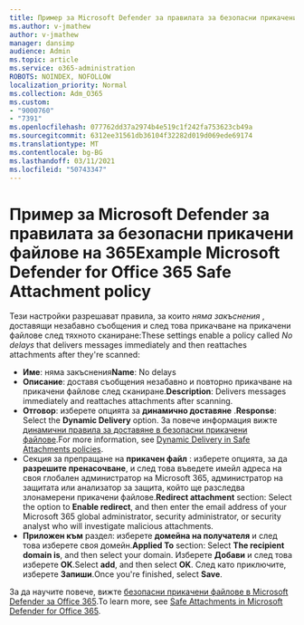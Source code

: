 ```yaml
---
title: Пример за Microsoft Defender за правилата за безопасни прикачени файлове на 365
ms.author: v-jmathew
author: v-jmathew
manager: dansimp
audience: Admin
ms.topic: article
ms.service: o365-administration
ROBOTS: NOINDEX, NOFOLLOW
localization_priority: Normal
ms.collection: Adm_O365
ms.custom:
- "9000760"
- "7391"
ms.openlocfilehash: 077762dd37a2974b4e519c1f242fa753623cb49a
ms.sourcegitcommit: 6312ee31561db36104f32282d019d069ede69174
ms.translationtype: MT
ms.contentlocale: bg-BG
ms.lasthandoff: 03/11/2021
ms.locfileid: "50743347"
---
```

# <a name="example-microsoft-defender-for-office-365-safe-attachment-policy"></a><span data-ttu-id="3dcac-102">Пример за Microsoft Defender за правилата за безопасни прикачени файлове на 365</span><span class="sxs-lookup"><span data-stu-id="3dcac-102">Example Microsoft Defender for Office 365 Safe Attachment policy</span></span>

<span data-ttu-id="3dcac-103">Тези настройки разрешават правила, за които *няма закъснения* , доставящи незабавно съобщения и след това прикачване на прикачени файлове след тяхното сканиране:</span><span class="sxs-lookup"><span data-stu-id="3dcac-103">These settings enable a policy called *No delays* that delivers messages immediately and then reattaches attachments after they're scanned:</span></span>

- <span data-ttu-id="3dcac-104">**Име**: няма закъснения</span><span class="sxs-lookup"><span data-stu-id="3dcac-104">**Name**: No delays</span></span>
- <span data-ttu-id="3dcac-105">**Описание**: доставя съобщения незабавно и повторно прикачване на прикачени файлове след сканиране.</span><span class="sxs-lookup"><span data-stu-id="3dcac-105">**Description**: Delivers messages immediately and reattaches attachments after scanning.</span></span>
- <span data-ttu-id="3dcac-106">**Отговор**: изберете опцията за **динамично доставяне** .</span><span class="sxs-lookup"><span data-stu-id="3dcac-106">**Response**: Select the **Dynamic Delivery** option.</span></span> <span data-ttu-id="3dcac-107">За повече информация вижте [динамични правила за доставяне в безопасни прикачени файлове](https://go.microsoft.com/fwlink/?linkid=2092328).</span><span class="sxs-lookup"><span data-stu-id="3dcac-107">For more information, see [Dynamic Delivery in Safe Attachments policies](https://go.microsoft.com/fwlink/?linkid=2092328).</span></span>
- <span data-ttu-id="3dcac-108">Секция за препращане на **прикачен файл** : изберете опцията, за да **разрешите пренасочване**, и след това въведете имейл адреса на своя глобален администратор на Microsoft 365, администратор на защитата или анализатор за защита, който ще разследва злонамерени прикачени файлове.</span><span class="sxs-lookup"><span data-stu-id="3dcac-108">**Redirect attachment** section: Select the option to **Enable redirect**, and then enter the email address of your Microsoft 365 global administrator, security administrator, or security analyst who will investigate malicious attachments.</span></span>
- <span data-ttu-id="3dcac-109">**Приложен към** раздел: изберете **домейна на получателя** и след това изберете своя домейн.</span><span class="sxs-lookup"><span data-stu-id="3dcac-109">**Applied To** section: Select **The recipient domain is**, and then select your domain.</span></span> <span data-ttu-id="3dcac-110">Изберете **Добави** и след това изберете **OK**.</span><span class="sxs-lookup"><span data-stu-id="3dcac-110">Select **add**, and then select **OK**.</span></span> <span data-ttu-id="3dcac-111">След като приключите, изберете **Запиши**.</span><span class="sxs-lookup"><span data-stu-id="3dcac-111">Once you're finished, select **Save**.</span></span>

<span data-ttu-id="3dcac-112">За да научите повече, вижте [безопасни прикачени файлове в Microsoft Defender за Office 365](https://go.microsoft.com/fwlink/?linkid=2092213).</span><span class="sxs-lookup"><span data-stu-id="3dcac-112">To learn more, see [Safe Attachments in Microsoft Defender for Office 365](https://go.microsoft.com/fwlink/?linkid=2092213).</span></span>
